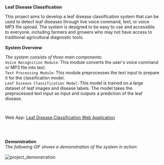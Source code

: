 **Leaf Disease Classification**

This project aims to develop a leaf disease classification system that can be used to detect leaf diseases through live voice command, text, or voice MP3 file upload. The system is designed to be easy to use and accessible to everyone, including farmers and growers who may not have access to traditional agricultural diagnostic tools. <br />
<br />
**System Overview**

_The system consists of three main components:_ <br />
    `Voice Recognition Module`: This module converts the user's voice command or MP3 file into text. <br />
    `Text Processing Module`: This module preprocesses the text input to prepare it for the classification model. <br />
    `Leaf Disease Classification Model`: This model is trained on a large dataset of leaf images and disease labels. The model takes the preprocessed text input as input and outputs a prediction of the leaf disease. <br />

<br />

Web App: 
[Leaf Disease Classification Web Application](https://leaf-disease-web-app-meahmeah82-gmailcom.vercel.app/)


<br/>
<br/>

**Demonstration**
<br />
_The following GIF shows a demonstration of the system in action:_
<br /> 
<br />
![project_demonstration](https://github.com/yeasintaha/Leaf-Disease-WebApp/assets/62749854/f851260a-2419-4973-a220-9ea7c6e5eca7)

<br />


